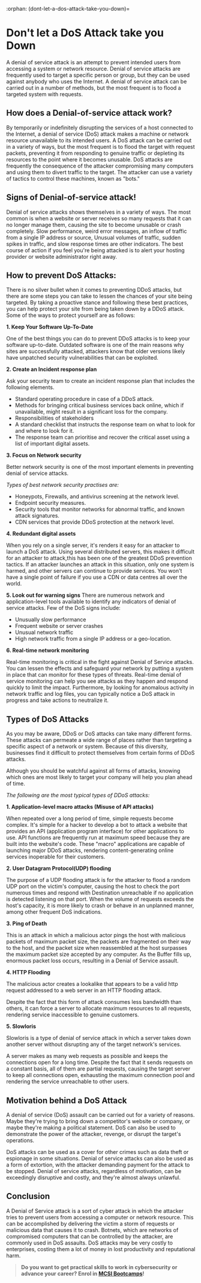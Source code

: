 :orphan:
(dont-let-a-dos-attack-take-you-down)=

# Don't let a DoS Attack take you Down

A denial of service attack is an attempt to prevent intended users from accessing a system or network resource. Denial of service attacks are frequently used to target a specific person or group, but they can be used against anybody who uses the Internet. A denial of service attack can be carried out in a number of methods, but the most frequent is to flood a targeted system with requests.

## How does a Denial-of-service attack work?

By temporarily or indefinitely disrupting the services of a host connected to the Internet, a denial of service (DoS) attack makes a machine or network resource unavailable to its intended users. A DoS attack can be carried out in a variety of ways, but the most frequent is to flood the target with request packets, preventing it from responding to genuine traffic or depleting its resources to the point where it becomes unusable. DoS attacks are frequently the consequence of the attacker compromising many computers and using them to divert traffic to the target. The attacker can use a variety of tactics to control these machines, known as "bots."

## Signs of Denial-of-service attack!

Denial of service attacks shows themselves in a variety of ways. The most common is when a website or server receives so many requests that it can no longer manage them, causing the site to become unusable or crash completely. Slow performance, weird error messages, an inflow of traffic from a single IP address or source, Unusual volumes of traffic, sudden spikes in traffic, and slow response times are other indicators. The best course of action if you feel you're being attacked is to alert your hosting provider or website administrator right away.

## How to prevent DoS Attacks:

There is no silver bullet when it comes to preventing DDoS attacks, but there are some steps you can take to lessen the chances of your site being targeted. By taking a proactive stance and following these best practices, you can help protect your site from being taken down by a DDoS attack. Some of the ways to protect yourself are as follows:

**1. Keep Your Software Up-To-Date**

One of the best things you can do to prevent DDoS attacks is to keep your software up-to-date. Outdated software is one of the main reasons why sites are successfully attacked, attackers know that older versions likely have unpatched security vulnerabilities that can be exploited.

**2. Create an Incident response plan**

Ask your security team to create an incident response plan that includes the following elements.

- Standard operating procedure in case of a DDoS attack.
- Methods for bringing critical business services back online, which if unavailable, might result in a significant loss for the company.
- Responsibilities of stakeholders
- A standard checklist that instructs the response team on what to look for and where to look for it.
- The response team can prioritise and recover the critical asset using a list of important digital assets.

**3. Focus on Network security**

Better network security is one of the most important elements in preventing denial of service attacks.

_Types of best network security practises are:_

- Honeypots, Firewalls, and antivirus screening at the network level.
- Endpoint security measures.
- Security tools that monitor networks for abnormal traffic, and known attack signatures.
- CDN services that provide DDoS protection at the network level.

**4. Redundant digital assets**

When you rely on a single server, it's renders it easy for an attacker to launch a DoS attack. Using several distributed servers, this makes it difficult for an attacker to attack,this has been one of the greatest DDoS prevention tactics. If an attacker launches an attack in this situation, only one system is harmed, and other servers can continue to provide services. You won't have a single point of failure if you use a CDN or data centres all over the world.

**5. Look out for warning signs**
There are numerous network and application-level tools available to identify any indicators of denial of service attacks. Few of the DoS signs include:

- Unusually slow performance
- Frequent website or server crashes
- Unusual network traffic
- High network traffic from a single IP address or a geo-location.

**6. Real-time network monitoring**

Real-time monitoring is critical in the fight against Denial of Service attacks. You can lessen the effects and safeguard your network by putting a system in place that can monitor for these types of threats. Real-time denial of service monitoring can help you see attacks as they happen and respond quickly to limit the impact. Furthermore, by looking for anomalous activity in network traffic and log files, you can typically notice a DoS attack in progress and take actions to neutralize it.

## Types of DoS Attacks

As you may be aware, DDoS or DoS attacks can take many different forms.
These attacks can permeate a wide range of places rather than targeting a specific aspect of a network or system.
Because of this diversity, businesses find it difficult to protect themselves from certain forms of DDoS attacks.

Although you should be watchful against all forms of attacks, knowing which ones are most likely to target your company will help you plan ahead of time.

_The following are the most typical types of DDoS attacks:_

**1. Application-level macro attacks (Misuse of API attacks)**

When repeated over a long period of time, simple requests become complex.
It's simple for a hacker to develop a bot to attack a website that provides an API (application program interface) for other applications to use.
API functions are frequently run at maximum speed because they are built into the website's code. These "macro" applications are capable of launching major DDoS attacks, rendering content-generating online services inoperable for their customers.

**2. User Datagram Protocol(UDP) flooding**

The purpose of a UDP flooding attack is for the attacker to flood a random UDP port on the victim's computer, causing the host to check the port numerous times and respond with Destination unreachable if no application is detected listening on that port. When the volume of requests exceeds the host's capacity, it is more likely to crash or behave in an unplanned manner, among other frequent DoS indications.

**3. Ping of Death**

This is an attack in which a malicious actor pings the host with malicious packets of maximum packet size, the packets are fragmented on their way to the host, and the packet size when reassembled at the host surpasses the maximum packet size accepted by any computer. As the Buffer fills up, enormous packet loss occurs, resulting in a Denial of Service assault.

**4. HTTP Flooding**

The malicious actor creates a lookalike that appears to be a valid http request addressed to a web server in an HTTP flooding attack.

Despite the fact that this form of attack consumes less bandwidth than others, it can force a server to allocate maximum resources to all requests, rendering service inaccessible to genuine customers.

**5. Slowloris**

Slowloris is a type of denial of service attack in which a server takes down another server without disrupting any of the target network's services.

A server makes as many web requests as possible and keeps the connections open for a long time. Despite the fact that it sends requests on a constant basis, all of them are partial requests, causing the target server to keep all connections open, exhausting the maximum connection pool and rendering the service unreachable to other users.

## Motivation behind a DoS Attack

A denial of service (DoS) assault can be carried out for a variety of reasons. Maybe they're trying to bring down a competitor's website or company, or maybe they're making a political statement. DoS can also be used to demonstrate the power of the attacker, revenge, or disrupt the target's operations.

DoS attacks can be used as a cover for other crimes such as data theft or espionage in some situations. Denial of service attacks can also be used as a form of extortion, with the attacker demanding payment for the attack to be stopped. Denial of service attacks, regardless of motivation, can be exceedingly disruptive and costly, and they're almost always unlawful.

## Conclusion

A Denial of Service attack is a sort of cyber attack in which the attacker tries to prevent users from accessing a computer or network resource. This can be accomplished by delivering the victim a storm of requests or malicious data that causes it to crash. Botnets, which are networks of compromised computers that can be controlled by the attacker, are commonly used in DoS assaults. DoS attacks may be very costly to enterprises, costing them a lot of money in lost productivity and reputational harm.

> **Do you want to get practical skills to work in cybersecurity or advance your career? Enrol in [MCSI Bootcamps](https://www.mosse-institute.com/bootcamps.html)!**
